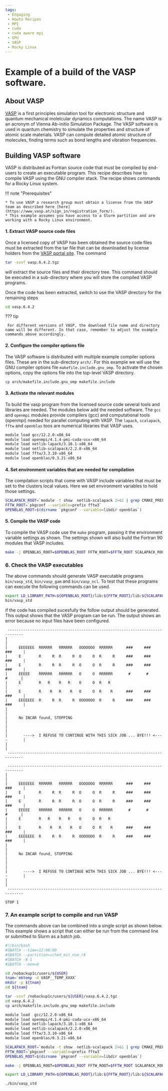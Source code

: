 ```yaml
---
tags:
 - Engaging
 - Howto Recipes
 - MPI
 - cuda
 - cuda aware mpi
 - GPU
 - VASP
 - Rocky Linux
---
```


# Example of a build of the VASP software.

## About VASP

[VASP](https://www.vasp.at) is a first principles simulation tool for electronic structure and quantum mechanical molelcular dynamics computations. The name VASP is an acronym of Vienna Ab-initio Simulation Package. The VASP software is used in quantum chemistry to simulate the properties and structure of atomic scale materials. VASP can compute
detailed atomic structure of molecules, finding terms such as bond lengths and vibration frequencies.

## Building VASP software

VASP is distributed as Fortran source code that must be compiled by end-users to create an executable program. This recipe describes how to compile
VASP using the GNU compiler stack. The recipe shows commands for a Rocky Linux system.

!!! note "Prerequisites"

    * To use VASP a research group must obtain a license from the VASP team as described here [here](https://www.vasp.at/sign_in/registration_form/).
    * This example assumes you have access to a Slurm partition and are working with a Rocky Linux environment.

#### 1. Extract VASP source code files

Once a licensed copy of VASP has been obtained the source code files must be extracted from the tar file that can be
downloaded by license holders from the [VASP portal site](https://www.vasp.at/sign_in/portal/). The command

```bash
tar -xzvf vasp.6.4.2.tgz
```

will extract the source files and their directory tree. This command should be executed in a sub-directory where you will
store the compiled VASP programs. 

Once the code has been extracted, switch to use the VASP directory for the remaining steps

```bash
cd vasp.6.4.2
```

??? tip

     For different versions of VASP, the download file name and directory name will be different. In that case, remember to adjust the example commands above accordingly.

#### 2. Configure the compiler options file

The VASP software is distributed with multiple example compiler options files. 
These are in the sub-directory `arch/`. 
For this example we will use the GNU compiler options file `makefile.include.gnu_omp`. 
To activate the chosen options, copy the options file into the top-level VASP directory.

```bash
cp arch/makefile.include.gnu_omp makefile.include
```

#### 3. Activate the relevant modules

To build the vasp program from the licensed source code several tools and libraries are needed. 
The modules below add the needed software. 
The `gcc` and `openmpi` modules provide compilers (gcc) and computational tools (openmpi) 
needed for parallel computing with VASP. 
The `lapack`, `scalapack`, `fftw` and `openblas` toos are numerical libraries that VASP uses.

```bash
module load gcc/12.2.0-x86_64
module load openmpi/4.1.4-pmi-cuda-ucx-x86_64
module load netlib-lapack/3.10.1-x86_64
module load netlib-scalapack/2.2.0-x86_64
module load fftw/3.3.10-x86_64
module load openblas/0.3.21-x86_64
```

#### 4. Set environment variables that are needed for compilation

The compilation scripts that come with VASP include variables that must be set to
the clusters local values. Here we set environment variables to hold those settings.

```bash
SCALAPACK_ROOT=`module -t show  netlib-scalapack 2>&1 | grep CMAKE_PREFIX_PATH | awk -F, '{print $2}'  | awk -F\" '{print $2}'`
FFTW_ROOT=`pkgconf --variable=prefix fftw3`
OPENBLAS_ROOT=$(dirname `pkgconf --variable=libdir openblas`)
```

#### 5. Compile the VASP code

To compile the VASP code use the `make` program, passing it the environment variable settings as
shown. The settings shown will also build the Fortran 90 modules that VASP includes.

```bash
make -j OPENBLAS_ROOT=$OPENBLAS_ROOT FFTW_ROOT=$FFTW_ROOT SCALAPACK_ROOT=$SCALAPACK_ROOT MODS=1 DEPS=1
```

### 6. Check the VASP executables

The above commands should generate VASP executable programs `bin/vasp_std`, `bin/vasp_gam` and
`bin/vasp_ncl`. To test that these programs can execute the following commands can be used.

```bash
export LD_LIBRARY_PATH=${OPENBLAS_ROOT}/lib:${FFTW_ROOT}/lib:${SCALAPACK_ROOT}/lib:${LD_LIBRARY_PATH}
bin/vasp_std
```

if the code has compiled sucesfully the follow output should be generated. This output shows that the 
VASP program can be run. The output shows an error because no input files have been configured.

```
 -----------------------------------------------------------------------------
|                                                                             |
|     EEEEEEE  RRRRRR   RRRRRR   OOOOOOO  RRRRRR      ###     ###     ###     |
|     E        R     R  R     R  O     O  R     R     ###     ###     ###     |
|     E        R     R  R     R  O     O  R     R     ###     ###     ###     |
|     EEEEE    RRRRRR   RRRRRR   O     O  RRRRRR       #       #       #      |
|     E        R   R    R   R    O     O  R   R                               |
|     E        R    R   R    R   O     O  R    R      ###     ###     ###     |
|     EEEEEEE  R     R  R     R  OOOOOOO  R     R     ###     ###     ###     |
|                                                                             |
|     No INCAR found, STOPPING                                                |
|                                                                             |
|       ---->  I REFUSE TO CONTINUE WITH THIS SICK JOB ... BYE!!! <----       |
|                                                                             |
 -----------------------------------------------------------------------------

 -----------------------------------------------------------------------------
|                                                                             |
|     EEEEEEE  RRRRRR   RRRRRR   OOOOOOO  RRRRRR      ###     ###     ###     |
|     E        R     R  R     R  O     O  R     R     ###     ###     ###     |
|     E        R     R  R     R  O     O  R     R     ###     ###     ###     |
|     EEEEE    RRRRRR   RRRRRR   O     O  RRRRRR       #       #       #      |
|     E        R   R    R   R    O     O  R   R                               |
|     E        R    R   R    R   O     O  R    R      ###     ###     ###     |
|     EEEEEEE  R     R  R     R  OOOOOOO  R     R     ###     ###     ###     |
|                                                                             |
|     No INCAR found, STOPPING                                                |
|                                                                             |
|       ---->  I REFUSE TO CONTINUE WITH THIS SICK JOB ... BYE!!! <----       |
|                                                                             |
 -----------------------------------------------------------------------------

STOP 1
```

### 7. An example script to compile and run VASP

The commands above can be combined into a single script as shown below. This example
shows a script that can either be run from the command line or submitted to Slurm 
as a batch job.

```bash
#!/bin/bash
#SBATCH --time=12:00:00
#SBATCH --partition=sched_mit_nse_r8
#SBATCH -N 1
#SBATCH --mem=0

cd /nobackup1c/users/${USER}
tnam=`mktemp -d VASP__TEMP_XXXX`
mkdir -p ${tnam}
cd ${tnam}

tar -xzvf /nobackup1c/users/${USER}/vasp.6.4.2.tgz
cd vasp.6.4.2
cp arch/makefile.include.gnu_omp makefile.include

module load  gcc/12.2.0-x86_64
module load openmpi/4.1.4-pmi-cuda-ucx-x86_64
module load netlib-lapack/3.10.1-x86_64
module load netlib-scalapack/2.2.0-x86_64
module load fftw/3.3.10-x86_64
module load openblas/0.3.21-x86_64

SCALAPACK_ROOT=`module -t show  netlib-scalapack 2>&1 | grep CMAKE_PREFIX_PATH | awk -F, '{print $2}'  | awk -F\" '{print $2}'`
FFTW_ROOT=`pkgconf --variable=prefix fftw3`
OPENBLAS_ROOT=$(dirname `pkgconf --variable=libdir openblas`)

make -j OPENBLAS_ROOT=$OPENBLAS_ROOT FFTW_ROOT=$FFTW_ROOT SCALAPACK_ROOT=$SCALAPACK_ROOT MODS=1 DEPS=1

export LD_LIBRARY_PATH=${OPENBLAS_ROOT}/lib:${FFTW_ROOT}/lib:${SCALAPACK_ROOT}/lib

./bin/vasp_std
```

